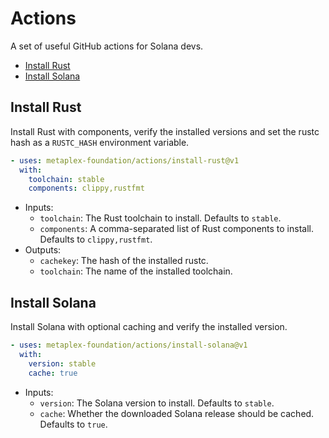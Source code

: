 # Actions

A set of useful GitHub actions for Solana devs.

- [Install Rust](#install-rust)
- [Install Solana](#install-solana)

## Install Rust

Install Rust with components, verify the installed versions and set the rustc hash as a `RUSTC_HASH` environment variable.

```yaml
- uses: metaplex-foundation/actions/install-rust@v1
  with:
    toolchain: stable
    components: clippy,rustfmt
```

- Inputs:
  - `toolchain`: The Rust toolchain to install. Defaults to `stable`.
  - `components`: A comma-separated list of Rust components to install. Defaults to `clippy,rustfmt`.
- Outputs:
  - `cachekey`: The hash of the installed rustc.
  - `toolchain`: The name of the installed toolchain.

## Install Solana

Install Solana with optional caching and verify the installed version.

```yaml
- uses: metaplex-foundation/actions/install-solana@v1
  with:
    version: stable
    cache: true
```

- Inputs:
  - `version`: The Solana version to install. Defaults to `stable`.
  - `cache`: Whether the downloaded Solana release should be cached. Defaults to `true`.
